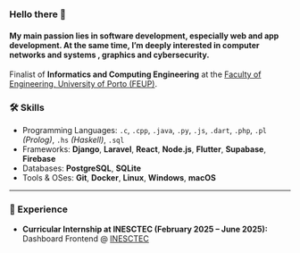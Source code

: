 ### Hello there 👋

#### My main passion lies in software development, especially web and app development. At the same time, I’m deeply interested in computer networks and systems , graphics and cybersecurity.

Finalist of **Informatics and Computing Engineering** at the [Faculty of Engineering, University of Porto (FEUP)](https://sigarra.up.pt/feup/en/web_page.Inicial).  

### 🛠️ Skills
- Programming Languages: `.c`, `.cpp`, `.java`, `.py`, `.js`, `.dart`, `.php`, `.pl` *(Prolog)*, `.hs` *(Haskell)*, `.sql`  
- Frameworks: **Django**, **Laravel**, **React**, **Node.js**, **Flutter**, **Supabase**, **Firebase**  
- Databases: **PostgreSQL**, **SQLite**  
- Tools & OSes: **Git**, **Docker**, **Linux**, **Windows**, **macOS**  

---

### 💼 Experience
- **Curricular Internship at INESCTEC (February 2025 – June 2025):** Dashboard Frontend @ [INESCTEC](https://www.inesctec.pt)  